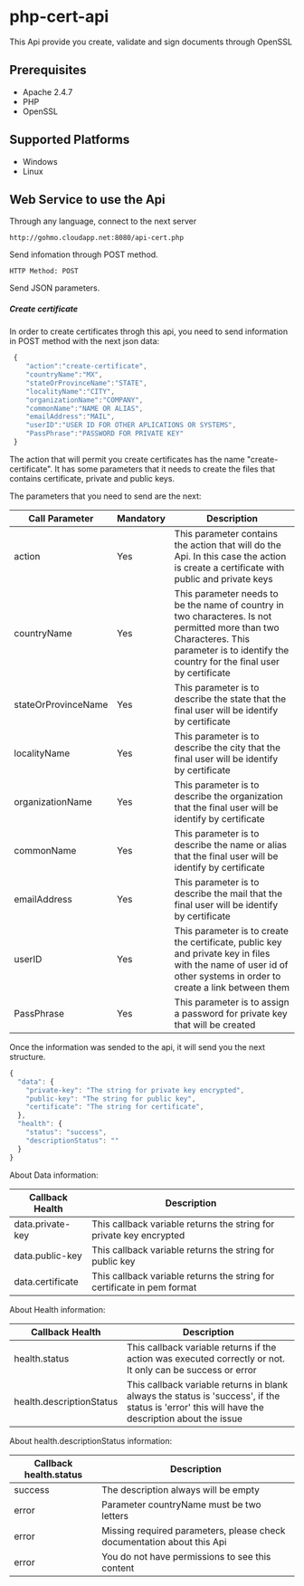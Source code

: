 # php-cert-api
This Api provide you create, validate and sign documents through OpenSSL

## Prerequisites

* Apache 2.4.7
* PHP
* OpenSSL

## Supported Platforms

* Windows
* Linux

## Web Service to use the Api
Through any language, connect to the next server

    http://gohmo.cloudapp.net:8080/api-cert.php

Send infomation through POST method.

    HTTP Method: POST

Send JSON parameters.

##### Create certificate
In order to create certificates throgh this api, you need to send information in POST method with the next json data:

```javascript
 {  
    "action":"create-certificate",
    "countryName":"MX",
    "stateOrProvinceName":"STATE",
    "localityName":"CITY",
    "organizationName":"COMPANY",
    "commonName":"NAME OR ALIAS",
    "emailAddress":"MAIL",
    "userID":"USER ID FOR OTHER APLICATIONS OR SYSTEMS",
    "PassPhrase":"PASSWORD FOR PRIVATE KEY"
 }
```
The action that will permit you create certificates has the name "create-certificate". It has some parameters that it needs to create the files that contains certificate, private and public keys.

The parameters that you need to send are the next:

| Call Parameter  | Mandatory | Description |
| ------------- | ------------- | ------------- |
| action  | Yes  | This parameter contains the action that will do the Api. In this case the action is create a certificate with public and private keys  |
| countryName  | Yes  | This parameter needs to be the name of country in two characteres. Is not permitted more than two Characteres. This parameter is to identify the country for the final user by certificate  |
| stateOrProvinceName  | Yes  | This parameter is to describe the state that the final user will be identify by certificate  |
| localityName  | Yes  | This parameter is to describe the city that the final user will be identify by certificate  |
| organizationName  | Yes  | This parameter is to describe the organization that the final user will be identify by certificate  |
| commonName  | Yes  | This parameter is to describe the name or alias that the final user will be identify by certificate  |
| emailAddress  | Yes  | This parameter is to describe the mail that the final user will be identify by certificate  |
| userID  | Yes  | This parameter is to create the certificate, public key and private key in files with the name of user id of other systems in order to create a link between them  |
| PassPhrase  | Yes  | This parameter is to assign a password for private key that will be created  |

Once the information was sended to the api, it will send you the next structure.

```javascript
{
  "data": {
    "private-key": "The string for private key encrypted",
    "public-key": "The string for public key",
    "certificate": "The string for certificate",
  },
  "health": {
    "status": "success",
    "descriptionStatus": ""
  }
}
```

About Data information:

| Callback Health  | Description |
| ------------- | ------------- |
| data.private-key  | This callback variable returns the string for private key encrypted  |
| data.public-key  | This callback variable returns the string for public key  |
| data.certificate  | This callback variable returns the string for certificate in pem format  |

About Health information:

| Callback Health  | Description |
| ------------- | ------------- |
| health.status  | This callback variable returns if the action was executed correctly or not. It only can be success or error  |
| health.descriptionStatus  | This callback variable returns in blank always the status is 'success', if the status is 'error' this will have the description about the issue  |

About health.descriptionStatus information:

| Callback health.status  | Description |
| ------------- | ------------- |
| success  | The description always will be empty  |
| error  | Parameter countryName must be two letters  |
| error  | Missing required parameters, please check documentation about this Api  |
| error  | You do not have permissions to see this content  |
